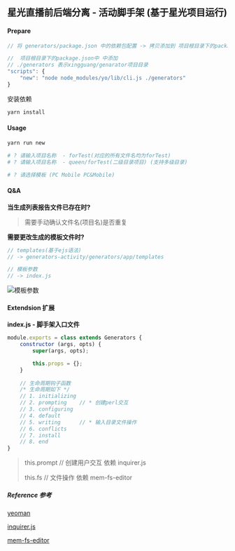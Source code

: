 ## 星光直播前后端分离 - 活动脚手架 (基于星光项目运行)

#### Prepare

```js
// 将 generators/package.json 中的依赖包配置 -> 拷贝添加到 项目根目录下的package.json中
```

```js
//  项目根目录下的package.json中 中添加
// ./generators 表示xingguang/genarator项目目录
"scripts": {
    "new": "node node_modules/yo/lib/cli.js ./generators"
}
```

安装依赖

```bash
yarn install
```

#### Usage

```bash
yarn run new

# ? 请输入项目名称  - forTest(对应的所有文件名均为forTest)
# ? 请输入项目名称  - queen/forTest(二级目录项目) (支持多级目录)

# ? 请选择模板 (PC Mobile PC&Mobile)
```

#### Q&A

**当生成列表报告文件已存在时?**

> 需要手动确认文件名(项目名)是否重复

**需要更改生成的模板文件时?**

```javascript
// templates(基于ejs语法)
// -> generators-activity/generators/app/templates

// 模板参数
// -> index.js
```

![模板参数](C:\Users\Administrator\Desktop\note\imgs\yo.png)



#### Extendsion 扩展

**index.js - 脚手架入口文件**

```javascript
module.exports = class extends Generators {
    constructor (args, opts) {
        super(args, opts);

        this.props = {};
    }
    
    // 生命周期钩子函数
    /* 生命周期如下 */
    // 1. initializing
    // 2. prompting    // * 创建perl交互
    // 3. configuring
    // 4. default
    // 5. writing      // * 输入目录文件操作
    // 6. conflicts
    // 7. install
    // 8. end   
}
```

>this.prompt // 创建用户交互 依赖 inquirer.js
>
>this.fs // 文件操作 依赖 mem-fs-editor



##### Reference 参考

[yeoman](http://yeoman.io/generator/)

[inquirer.js](https://github.com/SBoudrias/Inquirer.js)

[mem-fs-editor](https://npm.taobao.org/package/mem-fs-editor)
